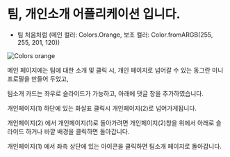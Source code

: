 # 팀, 개인소개 어플리케이션 입니다.
- 팀 처음처럼 (메인 컬러: Colors.Orange, 보조 컬러: Color.fromARGB(255, 255, 201, 120))
  
 ![Colors orange](https://github.com/mmlocc/detail_1/assets/111124140/36e66312-dba6-4525-9551-eb25cd568c01)


메인 페이지에는 팀에 대한 소개 및 클릭 시, 개인 페이지로 넘어갈 수 있는 동그란 미니 프로필을 만들어 두었고,

팀소개 카드는 좌우로 슬라이드가 가능하고, 아래에 댓글 창을 추가하였습니다.

개인페이지(1) 하단에 있는 화살표 클릭시 개인페이지(2)로 넘어가게됩니다.

개인페이지(2) 에서 개인페이지(1)로 돌아가려면 개인페이지(2)창을 위에서 아래로 슬라이드 하거나 바깥 배경을 클릭하면 돌아갑니다.

개인페이지(1) 에서 좌측 상단에 있는 아이콘을 클릭하면 팀소개 페이지로 돌아갑니다.
